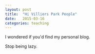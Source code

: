 ```yaml
---
layout: post
title:  "Hi Villiers Park People"
date:   2015-03-16
categories: teaching
---
```

I wondered if you'd find my personal blog.

Stop being lazy.
